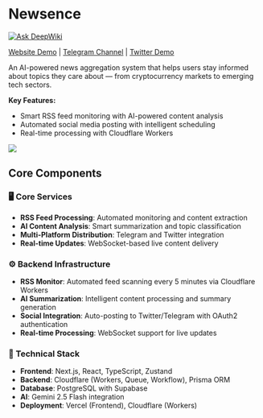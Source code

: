# Newsence

[![Ask DeepWiki](https://deepwiki.com/badge.svg)](https://deepwiki.com/chyyynh/Newsence)

[Website Demo](https://open-news-psi.vercel.app/) | [Telegram Channel](https://t.me/opennews_demo) | [Twitter Demo](https://x.com/artofcryptowar)

An AI-powered news aggregation system that helps users stay informed about topics they care about — from cryptocurrency markets to emerging tech sectors.

**Key Features:**

- Smart RSS feed monitoring with AI-powered content analysis
- Automated social media posting with intelligent scheduling
- Real-time processing with Cloudflare Workers

![](https://www.mermaidchart.com/raw/ce8745bd-e9c3-4711-9dbe-636f96e9e14d?theme=light&version=v0.1&format=svg)

## Core Components

### 🖥️ Core Services

- **RSS Feed Processing**: Automated monitoring and content extraction
- **AI Content Analysis**: Smart summarization and topic classification
- **Multi-Platform Distribution**: Telegram and Twitter integration
- **Real-time Updates**: WebSocket-based live content delivery

### ⚙️ Backend Infrastructure

- **RSS Monitor**: Automated feed scanning every 5 minutes via Cloudflare Workers
- **AI Summarization**: Intelligent content processing and summary generation
- **Social Integration**: Auto-posting to Twitter/Telegram with OAuth2 authentication
- **Real-time Processing**: WebSocket support for live updates

### 🔧 Technical Stack

- **Frontend**: Next.js, React, TypeScript, Zustand
- **Backend**: Cloudflare (Workers, Queue, Workflow), Prisma ORM
- **Database**: PostgreSQL with Supabase
- **AI**: Gemini 2.5 Flash integration
- **Deployment**: Vercel (Frontend), Cloudflare (Workers)
